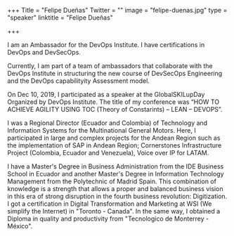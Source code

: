 ﻿+++
Title = "Felipe Dueñas"
Twitter = ""
image = "felipe-duenas.jpg"
type = "speaker"
linktitle = "Felipe Dueñas"

+++

I am an Ambassador for the DevOps Institute. I have certifications in DevOps and DevSecOps.

Currently, I am part of a team of ambassadors that collaborate with the DevOps Institute in structuring the new course of DevSecOps Engineering and the DevOps capabilityity Assessment model.

On Dec 10, 2019, I participated as a speaker at the GlobalSKILupDay Organized by DevOps Institute. The title of my conference was “HOW TO ACHIEVE AGILITY USING TOC (Theory of Constarints) – LEAN – DEVOPS”. 

I was a Regional Director (Ecuador and Colombia) of Technology and Information Systems for the Multinational General Motors. Here, I participated in large and complex projects for the Andean Region such as the implementation of SAP in Andean Region; Cornerstones Infrastructure Project (Colombia, Ecuador and Venezuela), Voice over IP for LATAM.

I have a Master's Degree in Business Administration from the IDE Business School in Ecuador and another Master's Degree in Information Technology Management from the Polytechnic of Madrid Spain. This combination of knowledge is a strength that allows a proper and balanced business vision in this era of strong disruption in the fourth business revolution: Digitization. 
I got a certification in Digital Transformation and Marketing at WSI (We simplify the Internet) in "Toronto - Canada". In the same way, I obtained a Diploma in quality and productivity from "Tecnologico de Monterrey - México".